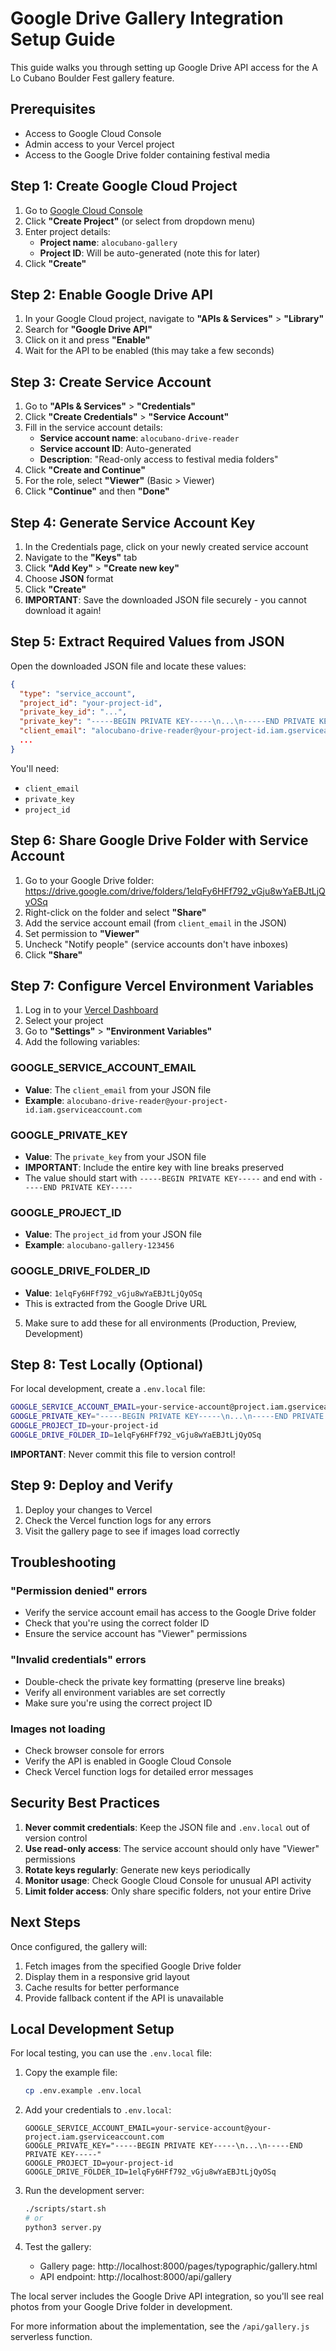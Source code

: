 # Google Drive Gallery Integration Setup Guide

This guide walks you through setting up Google Drive API access for the A Lo Cubano Boulder Fest gallery feature.

## Prerequisites

- Access to Google Cloud Console
- Admin access to your Vercel project
- Access to the Google Drive folder containing festival media

## Step 1: Create Google Cloud Project

1. Go to [Google Cloud Console](https://console.cloud.google.com)
2. Click **"Create Project"** (or select from dropdown menu)
3. Enter project details:
   - **Project name**: `alocubano-gallery`
   - **Project ID**: Will be auto-generated (note this for later)
4. Click **"Create"**

## Step 2: Enable Google Drive API

1. In your Google Cloud project, navigate to **"APIs & Services"** > **"Library"**
2. Search for **"Google Drive API"**
3. Click on it and press **"Enable"**
4. Wait for the API to be enabled (this may take a few seconds)

## Step 3: Create Service Account

1. Go to **"APIs & Services"** > **"Credentials"**
2. Click **"Create Credentials"** > **"Service Account"**
3. Fill in the service account details:
   - **Service account name**: `alocubano-drive-reader`
   - **Service account ID**: Auto-generated
   - **Description**: "Read-only access to festival media folders"
4. Click **"Create and Continue"**
5. For the role, select **"Viewer"** (Basic > Viewer)
6. Click **"Continue"** and then **"Done"**

## Step 4: Generate Service Account Key

1. In the Credentials page, click on your newly created service account
2. Navigate to the **"Keys"** tab
3. Click **"Add Key"** > **"Create new key"**
4. Choose **JSON** format
5. Click **"Create"**
6. **IMPORTANT**: Save the downloaded JSON file securely - you cannot download it again!

## Step 5: Extract Required Values from JSON

Open the downloaded JSON file and locate these values:

```json
{
  "type": "service_account",
  "project_id": "your-project-id",
  "private_key_id": "...",
  "private_key": "-----BEGIN PRIVATE KEY-----\n...\n-----END PRIVATE KEY-----\n",
  "client_email": "alocubano-drive-reader@your-project-id.iam.gserviceaccount.com",
  ...
}
```

You'll need:
- `client_email`
- `private_key`
- `project_id`

## Step 6: Share Google Drive Folder with Service Account

1. Go to your Google Drive folder: https://drive.google.com/drive/folders/1elqFy6HFf792_vGju8wYaEBJtLjQyOSq
2. Right-click on the folder and select **"Share"**
3. Add the service account email (from `client_email` in the JSON)
4. Set permission to **"Viewer"**
5. Uncheck "Notify people" (service accounts don't have inboxes)
6. Click **"Share"**

## Step 7: Configure Vercel Environment Variables

1. Log in to your [Vercel Dashboard](https://vercel.com/dashboard)
2. Select your project
3. Go to **"Settings"** > **"Environment Variables"**
4. Add the following variables:

### GOOGLE_SERVICE_ACCOUNT_EMAIL
- **Value**: The `client_email` from your JSON file
- **Example**: `alocubano-drive-reader@your-project-id.iam.gserviceaccount.com`

### GOOGLE_PRIVATE_KEY
- **Value**: The `private_key` from your JSON file
- **IMPORTANT**: Include the entire key with line breaks preserved
- The value should start with `-----BEGIN PRIVATE KEY-----` and end with `-----END PRIVATE KEY-----`

### GOOGLE_PROJECT_ID
- **Value**: The `project_id` from your JSON file
- **Example**: `alocubano-gallery-123456`

### GOOGLE_DRIVE_FOLDER_ID
- **Value**: `1elqFy6HFf792_vGju8wYaEBJtLjQyOSq`
- This is extracted from the Google Drive URL

5. Make sure to add these for all environments (Production, Preview, Development)

## Step 8: Test Locally (Optional)

For local development, create a `.env.local` file:

```bash
GOOGLE_SERVICE_ACCOUNT_EMAIL=your-service-account@project.iam.gserviceaccount.com
GOOGLE_PRIVATE_KEY="-----BEGIN PRIVATE KEY-----\n...\n-----END PRIVATE KEY-----"
GOOGLE_PROJECT_ID=your-project-id
GOOGLE_DRIVE_FOLDER_ID=1elqFy6HFf792_vGju8wYaEBJtLjQyOSq
```

**IMPORTANT**: Never commit this file to version control!

## Step 9: Deploy and Verify

1. Deploy your changes to Vercel
2. Check the Vercel function logs for any errors
3. Visit the gallery page to see if images load correctly

## Troubleshooting

### "Permission denied" errors
- Verify the service account email has access to the Google Drive folder
- Check that you're using the correct folder ID
- Ensure the service account has "Viewer" permissions

### "Invalid credentials" errors
- Double-check the private key formatting (preserve line breaks)
- Verify all environment variables are set correctly
- Make sure you're using the correct project ID

### Images not loading
- Check browser console for errors
- Verify the API is enabled in Google Cloud Console
- Check Vercel function logs for detailed error messages

## Security Best Practices

1. **Never commit credentials**: Keep the JSON file and `.env.local` out of version control
2. **Use read-only access**: The service account should only have "Viewer" permissions
3. **Rotate keys regularly**: Generate new keys periodically
4. **Monitor usage**: Check Google Cloud Console for unusual API activity
5. **Limit folder access**: Only share specific folders, not your entire Drive

## Next Steps

Once configured, the gallery will:
1. Fetch images from the specified Google Drive folder
2. Display them in a responsive grid layout
3. Cache results for better performance
4. Provide fallback content if the API is unavailable

## Local Development Setup

For local testing, you can use the `.env.local` file:

1. Copy the example file:
   ```bash
   cp .env.example .env.local
   ```

2. Add your credentials to `.env.local`:
   ```env
   GOOGLE_SERVICE_ACCOUNT_EMAIL=your-service-account@your-project.iam.gserviceaccount.com
   GOOGLE_PRIVATE_KEY="-----BEGIN PRIVATE KEY-----\n...\n-----END PRIVATE KEY-----"
   GOOGLE_PROJECT_ID=your-project-id
   GOOGLE_DRIVE_FOLDER_ID=1elqFy6HFf792_vGju8wYaEBJtLjQyOSq
   ```

3. Run the development server:
   ```bash
   ./scripts/start.sh
   # or
   python3 server.py
   ```

4. Test the gallery:
   - Gallery page: http://localhost:8000/pages/typographic/gallery.html
   - API endpoint: http://localhost:8000/api/gallery

The local server includes the Google Drive API integration, so you'll see real photos from your Google Drive folder in development.

For more information about the implementation, see the `/api/gallery.js` serverless function.